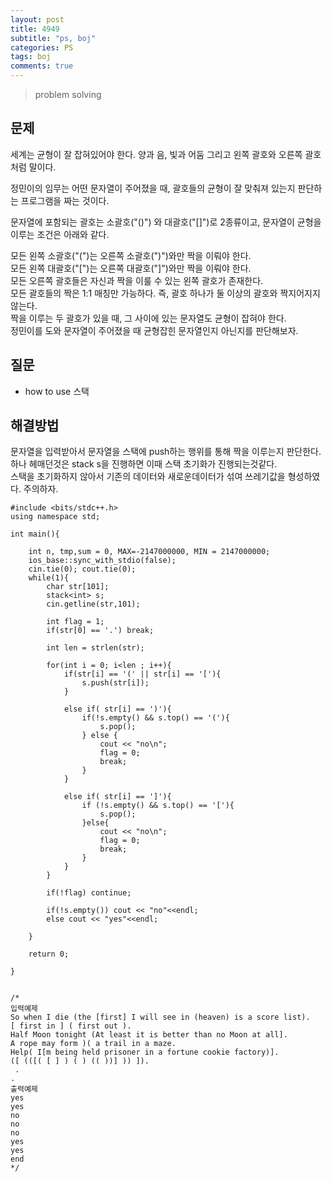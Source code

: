 ```yaml
---
layout: post
title: 4949
subtitle: "ps, boj"
categories: PS
tags: boj
comments: true
---
```

> problem solving

## 문제
세계는 균형이 잘 잡혀있어야 한다. 양과 음, 빛과 어둠 그리고 왼쪽 괄호와 오른쪽 괄호처럼 말이다.    

정민이의 임무는 어떤 문자열이 주어졌을 때, 괄호들의 균형이 잘 맞춰져 있는지 판단하는 프로그램을 짜는 것이다.      

문자열에 포함되는 괄호는 소괄호("()") 와 대괄호("[]")로 2종류이고, 문자열이 균형을 이루는 조건은 아래와 같다.    

모든 왼쪽 소괄호("(")는 오른쪽 소괄호(")")와만 짝을 이뤄야 한다.   
모든 왼쪽 대괄호("[")는 오른쪽 대괄호("]")와만 짝을 이뤄야 한다.    
모든 오른쪽 괄호들은 자신과 짝을 이룰 수 있는 왼쪽 괄호가 존재한다.    
모든 괄호들의 짝은 1:1 매칭만 가능하다. 즉, 괄호 하나가 둘 이상의 괄호와 짝지어지지 않는다.    
짝을 이루는 두 괄호가 있을 때, 그 사이에 있는 문자열도 균형이 잡혀야 한다.     
정민이를 도와 문자열이 주어졌을 때 균형잡힌 문자열인지 아닌지를 판단해보자.     

## 질문
  * how to use 스택
    
## 해결방법
  문자열을 입력받아서 문자열을 스택에 push하는 행위를 통해 짝을 이루는지 판단한다.      
  하나 헤매던것은 stack<int> s을 진행하면 이때 스택 초기화가 진행되는것같다.   
  스택을 초기화하지 않아서 기존의 데이터와 새로운데이터가 섞여 쓰레기값을 형성하였다. 주의하자.   

~~~
#include <bits/stdc++.h>
using namespace std;

int main(){

	int n, tmp,sum = 0, MAX=-2147000000, MIN = 2147000000;
	ios_base::sync_with_stdio(false);
	cin.tie(0); cout.tie(0);
	while(1){
		char str[101];
		stack<int> s;
		cin.getline(str,101);

		int flag = 1;
		if(str[0] == '.') break;

		int len = strlen(str);

		for(int i = 0; i<len ; i++){
			if(str[i] == '(' || str[i] == '['){
				s.push(str[i]);
			}

			else if( str[i] == ')'){
				if(!s.empty() && s.top() == '('){
					s.pop();
				} else {
					cout << "no\n";
					flag = 0; 
					break;
				}
			}

			else if( str[i] == ']'){
				if (!s.empty() && s.top() == '['){
					s.pop();
				}else{
					cout << "no\n"; 
					flag = 0; 
					break;
				}
			}
		}

		if(!flag) continue;
		
		if(!s.empty()) cout << "no"<<endl;
		else cout << "yes"<<endl;
		
	}
	
	return 0;

}


/*
입력예제
So when I die (the [first] I will see in (heaven) is a score list).   
[ first in ] ( first out ).   
Half Moon tonight (At least it is better than no Moon at all].    
A rope may form )( a trail in a maze.    
Help( I[m being held prisoner in a fortune cookie factory)].    
([ (([( [ ] ) ( ) (( ))] )) ]).    
 .    
.    
출력예제
yes
yes
no
no
no
yes
yes
end
*/ 

~~~


